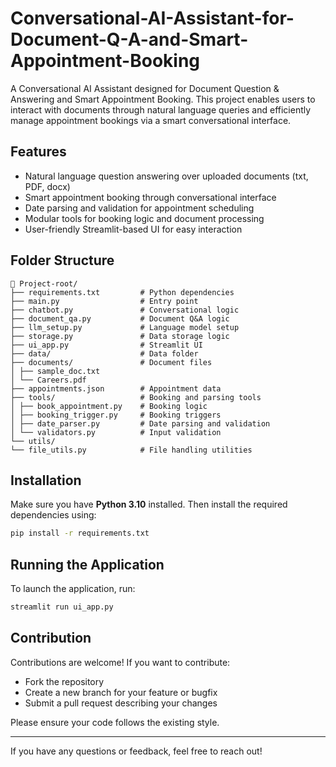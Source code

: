 # Conversational-AI-Assistant-for-Document-Q-A-and-Smart-Appointment-Booking

A Conversational AI Assistant designed for Document Question & Answering and Smart Appointment Booking. This project enables users to interact with documents through natural language queries and efficiently manage appointment bookings via a smart conversational interface.

## Features

- Natural language question answering over uploaded documents (txt, PDF, docx)
- Smart appointment booking through conversational interface
- Date parsing and validation for appointment scheduling
- Modular tools for booking logic and document processing
- User-friendly Streamlit-based UI for easy interaction

## Folder Structure
```
📂 Project-root/
├── requirements.txt         # Python dependencies
├── main.py                  # Entry point
├── chatbot.py               # Conversational logic
├── document_qa.py           # Document Q&A logic
├── llm_setup.py             # Language model setup
├── storage.py               # Data storage logic
├── ui_app.py                # Streamlit UI
├── data/                    # Data folder
├── documents/               # Document files
│ ├── sample_doc.txt
│ └── Careers.pdf
├── appointments.json        # Appointment data
├── tools/                   # Booking and parsing tools
│ ├── book_appointment.py    # Booking logic
│ ├── booking_trigger.py     # Booking triggers
│ ├── date_parser.py         # Date parsing and validation
│ └── validators.py          # Input validation
└── utils/ 
└── file_utils.py            # File handling utilities
```
## Installation

Make sure you have **Python 3.10** installed. Then install the required dependencies using:
```bash
pip install -r requirements.txt
```


## Running the Application

To launch the application, run:
```bash
streamlit run ui_app.py
```

## Contribution

Contributions are welcome! If you want to contribute:

- Fork the repository
- Create a new branch for your feature or bugfix
- Submit a pull request describing your changes

Please ensure your code follows the existing style.

---

If you have any questions or feedback, feel free to reach out!
